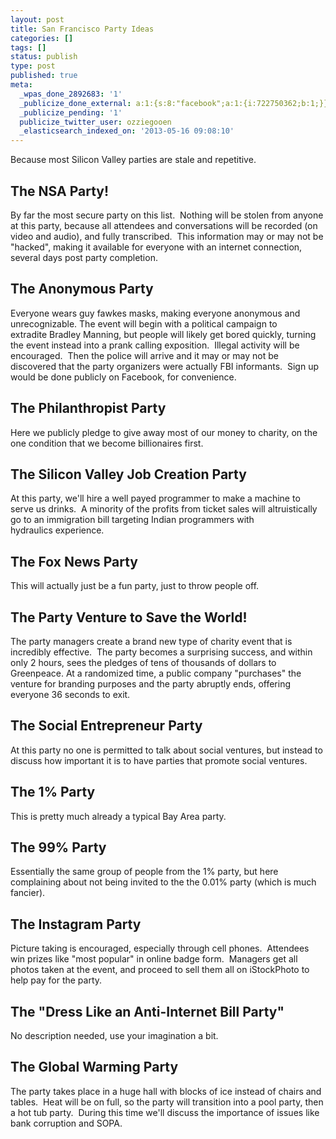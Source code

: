 ```yaml
---
layout: post
title: San Francisco Party Ideas
categories: []
tags: []
status: publish
type: post
published: true
meta:
  _wpas_done_2892683: '1'
  _publicize_done_external: a:1:{s:8:"facebook";a:1:{i:722750362;b:1;}}
  _publicize_pending: '1'
  publicize_twitter_user: ozziegooen
  _elasticsearch_indexed_on: '2013-05-16 09:08:10'
---
```

Because most Silicon Valley parties are stale and repetitive.

## The NSA Party!  
By far the most secure party on this list.  Nothing will be stolen from anyone at this party, because all attendees and conversations will be recorded (on video and audio), and fully transcribed.  This information may or may not be "hacked", making it available for everyone with an internet connection, several days post party completion.

## The Anonymous Party  
Everyone wears guy fawkes masks, making everyone anonymous and unrecognizable. The event will begin with a political campaign to extradite Bradley Manning, but people will likely get bored quickly, turning the event instead into a prank calling exposition.  Illegal activity will be encouraged.  Then the police will arrive and it may or may not be discovered that the party organizers were actually FBI informants.  Sign up would be done publicly on Facebook, for convenience.

## The Philanthropist Party  
Here we publicly pledge to give away most of our money to charity, on the one condition that we become billionaires first.  

## The Silicon Valley Job Creation Party  
At this party, we'll hire a well payed programmer to make a machine to serve us drinks.  A minority of the profits from ticket sales will altruistically go to an immigration bill targeting Indian programmers with hydraulics experience.

## The Fox News Party  
This will actually just be a fun party, just to throw people off.

## The Party Venture to Save the World!  
The party managers create a brand new type of charity event that is incredibly effective.  The party becomes a surprising success, and within only 2 hours, sees the pledges of tens of thousands of dollars to Greenpeace. At a randomized time, a public company "purchases" the venture for branding purposes and the party abruptly ends, offering everyone 36 seconds to exit. 

## The Social Entrepreneur Party  
At this party no one is permitted to talk about social ventures, but instead to discuss how important it is to have parties that promote social ventures.

## The 1% Party  
This is pretty much already a typical Bay Area party.

## The 99% Party  
Essentially the same group of people from the 1% party, but here complaining about not being invited to the the 0.01% party (which is much fancier).

## The Instagram Party  
Picture taking is encouraged, especially through cell phones.  Attendees win prizes like "most popular" in online badge form.  Managers get all photos taken at the event, and proceed to sell them all on iStockPhoto to help pay for the party.  
    
## The "Dress Like an Anti-Internet Bill Party"  
No description needed, use your imagination a bit.

    
## The Global Warming Party  
The party takes place in a huge hall with blocks of ice instead of chairs and tables.  Heat will be on full, so the party will transition into a pool party, then a hot tub party.  During this time we'll discuss the importance of issues like bank corruption and SOPA.  
